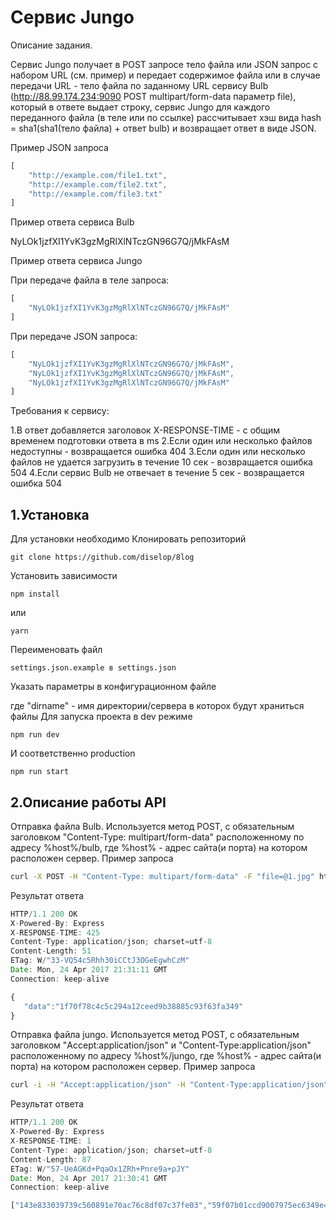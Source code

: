 Сервис Jungo
============
Описание задания.

Сервис Jungo получает в POST запросе тело файла или JSON запрос с набором URL (см. пример) и передает содержимое файла или в случае передачи URL - тело файла по заданному URL сервису Bulb (http://88.99.174.234:9090 POST multipart/form-data параметр file), который в ответе выдает строку, сервис Jungo для каждого переданного файла (в теле или по ссылке) рассчитывает хэш вида hash = sha1(sha1(тело файла) + ответ bulb) и возвращает ответ в виде JSON.

Пример JSON запроса 
```js
[
    "http://example.com/file1.txt",
    "http://example.com/file2.txt",
    "http://example.com/file3.txt"
]
```
Пример ответа сервиса Bulb

NyLOk1jzfXI1YvK3gzMgRlXlNTczGN96G7Q/jMkFAsM

Пример ответа сервиса Jungo

При передаче файла в теле запроса:
```js
[
    "NyLOk1jzfXI1YvK3gzMgRlXlNTczGN96G7Q/jMkFAsM"
]
```

При передаче JSON запроса:
```js
[
    "NyLOk1jzfXI1YvK3gzMgRlXlNTczGN96G7Q/jMkFAsM",
    "NyLOk1jzfXI1YvK3gzMgRlXlNTczGN96G7Q/jMkFAsM",
    "NyLOk1jzfXI1YvK3gzMgRlXlNTczGN96G7Q/jMkFAsM"
]
```
Требования к сервису:

1.В ответ добавляется заголовок X-RESPONSE-TIME - с общим временем подготовки ответа в ms
2.Если один или несколько файлов недоступны - возвращается ошибка 404
3.Если один или несколько файлов не удается загрузить в течение 10 сек - возвращается ошибка 504
4.Если сервис Bulb не отвечает в течение 5 сек - возвращается ошибка 504


## 1.Установка

Для установки необходимо
Клонировать репозиторий
```
git clone https://github.com/diselop/8log
```
Установить зависимости
```
npm install
```
или
```
yarn 
```
Переименовать файл 

```
settings.json.example в settings.json
```
Указать параметры в конфигурационном файле

где "dirname" - имя директории/сервера в которох будут храниться файлы
Для запуска проекта в dev режиме
```
npm run dev
```
И соответственно production
```
npm run start
```

## 2.Описание работы  API
Отправка файла Bulb.
Используется метод POST, с обязательным заголовком "Content-Type: multipart/form-data"  расположенному по адресу %host%/bulb, где %host% - адрес сайта(и порта) 
на  котором расположен сервер.
Пример запроса
```sh
curl -X POST -H "Content-Type: multipart/form-data" -F "file=@1.jpg" http://localhost:3000/bulb
```
Результат ответа
```js
HTTP/1.1 200 OK
X-Powered-By: Express
X-RESPONSE-TIME: 425
Content-Type: application/json; charset=utf-8
Content-Length: 51
ETag: W/"33-VQ54c5Rhh30iCCtJ3OGeEgwhCzM"
Date: Mon, 24 Apr 2017 21:31:11 GMT
Connection: keep-alive

{
   "data":"1f70f78c4c5c294a12ceed9b38885c93f63fa349"
}
```
Отправка файла jungo.
Используется метод POST, с обязательным заголовком "Accept:application/json" и "Content-Type:application/json"  расположенному по адресу %host%/jungo, где %host% - адрес сайта(и порта) 
на  котором расположен сервер.
Пример запроса
```sh
curl -i -H "Accept:application/json" -H "Content-Type:application/json" -XPOST "http://localhost:3000/jungo" -d '["http://i.ytimg.com/vi/BpkQ4tCokG0/mqdefault.jpg","http://www.coolest-gadgets.com/wp-content/uploads/tube-transport-300x238.jpg"]'
```
Результат ответа
```js
HTTP/1.1 200 OK
X-Powered-By: Express
X-RESPONSE-TIME: 1
Content-Type: application/json; charset=utf-8
Content-Length: 87
ETag: W/"57-UeAGKd+PqaOx1ZRh+Pnre9a+pJY"
Date: Mon, 24 Apr 2017 21:30:41 GMT
Connection: keep-alive

["143e833039739c560891e70ac76c8df07c37fe03","59f07b01ccd9007975ec6349e498e9c4d4afd443"]
```